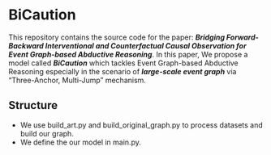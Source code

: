 # **BiCaution**
This repository contains the source code for the paper: **_Bridging Forward-Backward Interventional and Counterfactual Causal Observation for Event Graph-based Abductive Reasoning_**. In this paper, We propose a model called **_BiCaution_** which tackles Event Graph-based Abductive Reasoning especially in the scenario of **_large-scale event graph_** via “Three-Anchor, Multi-Jump” mechanism. 

## **Structure**
 - We use build_art.py and build_original_graph.py to process datasets and build our graph.
 - We define the our model in main.py.